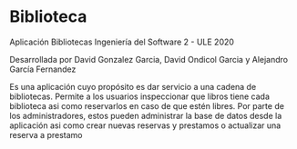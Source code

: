 # Biblioteca
Aplicación Bibliotecas Ingeniería del Software 2 - ULE 2020

Desarrollada por David Gonzalez Garcia, David Ondicol Garcia y Alejandro García Fernandez

Es una aplicación cuyo propósito es dar servicio a una cadena de bibliotecas. Permite a los usuarios inspeccionar que libros tiene cada biblioteca
asi como reservarlos en caso de que estén libres.
Por parte de los administradores, estos pueden administrar la base de datos desde la aplicación asi como crear nuevas reservas y prestamos
o actualizar una reserva a prestamo
